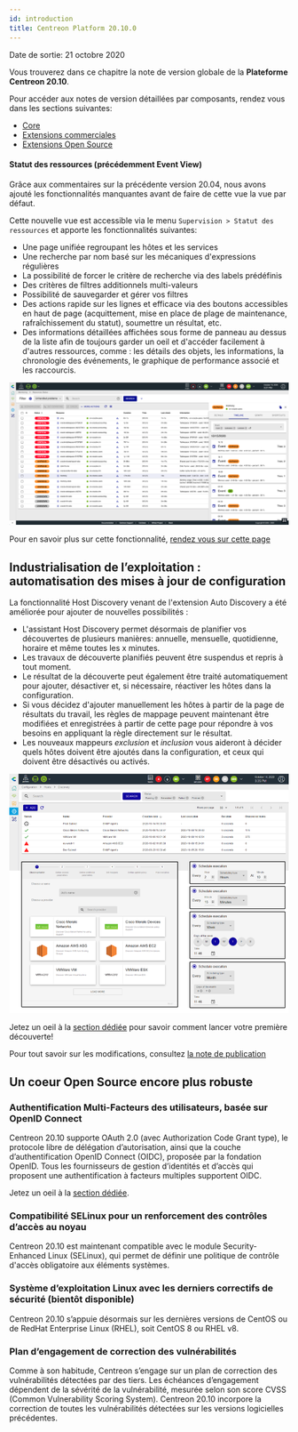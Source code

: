 ```yaml
---
id: introduction
title: Centreon Platform 20.10.0
---
```


Date de sortie: 21 octobre 2020

Vous trouverez dans ce chapitre la note de version globale de la **Plateforme
Centreon 20.10**.

Pour accéder aux notes de version détaillées par composants, rendez vous dans
les sections suivantes:

- [Core](centreon-core.html)
- [Extensions commerciales](centreon-commercial-extensions.html)
- [Extensions Open Source](centreon-os-extensions.html)

#### Statut des ressources (précédemment Event View)

Grâce aux commentaires sur la précédente version 20.04, nous avons ajouté les
fonctionnalités manquantes avant de faire de cette vue la vue par défaut.

Cette nouvelle vue est accessible via le menu `Supervision > Statut des ressources` et
apporte les fonctionnalités suivantes:

- Une page unifiée regroupant les hôtes et les services
- Une recherche par nom basé sur les mécaniques d'expressions régulières
- La possibilité de forcer le critère de recherche via des labels prédéfinis
- Des critères de filtres additionnels multi-valeurs
- Possibilité de sauvegarder et gérer vos filtres
- Des actions rapide sur les lignes et efficace via des boutons accessibles en
  haut de page (acquittement, mise en place de plage de maintenance,
  rafraîchissement du statut), soumettre un résultat, etc.
- Des informations détaillées affichées sous forme de panneau au dessus de la
  liste afin de toujours garder un oeil et d'accéder facilement à d'autres
  ressources, comme : les détails des objets, les informations, la chronologie
  des événements, le graphique de performance associé et les raccourcis.

![image](../assets/monitoring/resources_status_1.png)

Pour en savoir plus sur cette fonctionnalité, [rendez vous sur cette
page](../alerts-notifications/resources-status.html)

## Industrialisation de l’exploitation : automatisation des mises à jour de configuration

La fonctionnalité Host Discovery venant de l'extension Auto Discovery a été
améliorée pour ajouter de nouvelles possibilités :

- L'assistant Host Discovery permet désormais de planifier vos découvertes de
  plusieurs manières: annuelle, mensuelle, quotidienne, horaire et même toutes
  les x minutes.
- Les travaux de découverte planifiés peuvent être suspendus et repris à tout
  moment.
- Le résultat de la découverte peut également être traité automatiquement pour
  ajouter, désactiver et, si nécessaire, réactiver les hôtes dans la
  configuration.
- Si vous décidez d'ajouter manuellement les hôtes à partir de la page de
  résultats du travail, les règles de mappage peuvent maintenant être modifiées
  et enregistrées à partir de cette page pour répondre à vos besoins en appliquant
  la règle directement sur le résultat.
- Les nouveaux mappeurs *exclusion* et *inclusion* vous aideront à décider quels
  hôtes doivent être ajoutés dans la configuration, et ceux qui doivent être
  désactivés ou activés.

![image](../assets/monitoring/discovery/host_disco_intro.png)

Jetez un oeil à la [section dédiée](../monitoring/discovery/hosts-discovery.html)
pour savoir comment lancer votre première découverte!

Pour tout savoir sur les modifications, consultez
[la note de publication](centreon-commercial-extensions.html#centreon-auto-discovery-release-notes)

## Un coeur Open Source encore plus robuste

### Authentification Multi-Facteurs des utilisateurs, basée sur OpenID Connect

Centreon 20.10 supporte OAuth 2.0 (avec Authorization Code Grant type), le
protocole libre de délégation d’autorisation, ainsi que la couche
d’authentification OpenID Connect (OIDC), proposée par la fondation OpenID.
Tous les fournisseurs de gestion d’identités et d’accès qui proposent une
authentification à facteurs multiples supportent OIDC.

Jetez un oeil à la [section dédiée](../administration/parameters/centreon-ui.html#openid-connect).

### Compatibilité SELinux pour un renforcement des contrôles d’accès au noyau

Centreon 20.10 est maintenant compatible avec le module Security-Enhanced Linux
(SELinux), qui permet de définir une politique de contrôle d'accès obligatoire
aux éléments systèmes.

### Système d’exploitation Linux avec les derniers correctifs de sécurité (bientôt disponible)

Centreon 20.10 s’appuie désormais sur les dernières versions de CentOS ou de
RedHat Enterprise Linux (RHEL), soit CentOS 8 ou RHEL v8.

### Plan d’engagement de correction des vulnérabilités

Comme à son habitude, Centreon s’engage sur un plan de correction des
vulnérabilités détectées par des tiers. Les échéances d’engagement dépendent de
la sévérité de la vulnérabilité, mesurée selon son score CVSS (Common
Vulnerability Scoring System). Centreon 20.10 incorpore la correction de toutes
les vulnérabilités détectées sur les versions logicielles précédentes.

